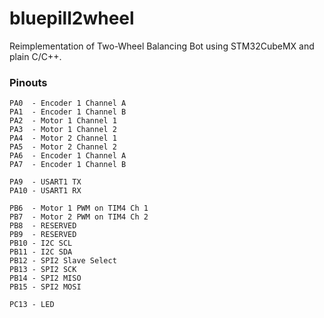 # bluepill2wheel
Reimplementation of Two-Wheel Balancing Bot using STM32CubeMX and plain C/C++.

### Pinouts

```
PA0  - Encoder 1 Channel A
PA1  - Encoder 1 Channel B
PA2  - Motor 1 Channel 1
PA3  - Motor 1 Channel 2
PA4  - Motor 2 Channel 1
PA5  - Motor 2 Channel 2
PA6  - Encoder 1 Channel A
PA7  - Encoder 1 Channel B

PA9  - USART1 TX
PA10 - USART1 RX

PB6  - Motor 1 PWM on TIM4 Ch 1
PB7  - Motor 2 PWM on TIM4 Ch 2
PB8  - RESERVED
PB9  - RESERVED
PB10 - I2C SCL
PB11 - I2C SDA
PB12 - SPI2 Slave Select
PB13 - SPI2 SCK
PB14 - SPI2 MISO
PB15 - SPI2 MOSI

PC13 - LED
```